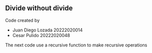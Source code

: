 ## Divide without divide

Code created by 
- Juan Diego Lozada 20222020014
- Cesar Pulido 20222020048

The next code use a recursive function to make recursive operations
